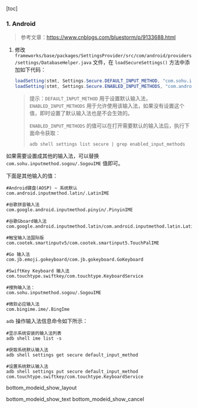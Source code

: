 [toc]

### 1. Android

> 参考文章：<https://www.cnblogs.com/bluestorm/p/9133688.html>

1. 修改 `frameworks/base/packages/SettingsProvider/src/com/android/providers/settings/DatabaseHelper.java` 文件，在 `loadSecureSettings()` 方法中添加如下代码：

   ```java
   loadSetting(stmt, Settings.Secure.DEFAULT_INPUT_METHOD, "com.sohu.inputmethod.sogou/.SogouIME");
   loadSetting(stmt, Settings.Secure.ENABLED_INPUT_METHODS, "com.android.inputmethod.latin/.LatinIME:com.sohu.inputmethod.sogou/.SogouIME");
   ```

   > 提示：`DEFAULT_INPUT_METHOD` 用于设置默认输入法，`ENABLED_INPUT_METHODS` 用于允许使用该输入法，如果没有设置这个值，即时设置了默认输入法也是不会生效的。
   >
   > `ENABLED_INPUT_METHODS` 的值可以在打开需要默认的输入法后，执行下面命令获取：
   >
   > ```shell
   > adb shell settings list secure | grep enabled_input_methods
   > ```

如果需要设置成其他的输入法，可以替换 `com.sohu.inputmethod.sogou/.SogouIME` 值即可。

下面是其他输入的值：

```
#Android键盘(AOSP) ~ 系统默认
com.android.inputmethod.latin/.LatinIME

#谷歌拼音输入法
com.google.android.inputmethod.pinyin/.PinyinIME

#谷歌Gboard输入法
com.google.android.inputmethod.latin/com.android.inputmethod.latin.LatinIME

#触宝输入法国际版
com.cootek.smartinputv5/com.cootek.smartinput5.TouchPalIME

#Go 输入法
com.jb.emoji.gokeyboard/com.jb.gokeyboard.GoKeyboard

#SwiftKey Keyboard 输入法
com.touchtype.swiftkey/com.touchtype.KeyboardService

#搜狗输入法：
com.sohu.inputmethod.sogou/.SogouIME

#微软必应输入法
com.bingime.ime/.BingIme
```

`adb` 操作输入法信息命令如下所示：

```shell
#显示系统安装的输入法列表
adb shell ime list -s

#获取系统默认输入法
adb shell settings get secure default_input_method

#设置系统默认输入法
adb shell settings put secure default_input_method com.touchtype.swiftkey/com.touchtype.KeyboardService
```

bottom_modeid_show_layout

bottom_modeid_show_text
bottom_modeid_show_cancel
